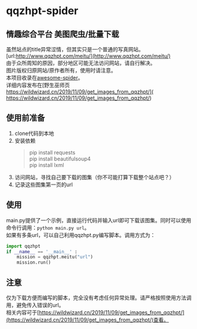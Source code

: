 # qqzhpt-spider
## 情趣综合平台 美图爬虫/批量下载  
虽然站点的title异常涩情，但其实只是一个普通的写真网站。
[url:http://www.qqzhpt.com/meitu/](http://www.qqzhpt.com/meitu/)  
由于众所周知的原因，部分地区可能无法访问网站，请自行解决。   
图片版权归原网站/原作者所有，使用时请注意。   
本项目收录在[awesome-spider](https://github.com/facert/awesome-spider)。  
详细内容发布在[野生巫师页 https://wildwizard.cn/2019/11/09/get_images_from_qqzhpt/]( https://wildwizard.cn/2019/11/09/get_images_from_qqzhpt/)  

## 使用前准备

1. clone代码到本地  
2. 安装依赖  
	>pip install requests   
	>pip install beautifulsoup4   
	>pip install lxml   
3. 访问网站，寻找自己要下载的图集（你不可能打算下载整个站点吧？）  
4. 记录这些图集第一页的url  

## 使用
main.py提供了一个示例，直接运行代码并输入url即可下载该图集。同时可以使用命令行调用：`python main.py url`。  
如果有多条url，可以自己利用qqzhpt.py编写脚本。调用方式为：  
```python
import qqzhpt
if __name__ == '__main__' :
    mission = qqzhpt.meitu("url")
    mission.run()
```
## 注意
仅为下载方便而编写的脚本，完全没有考虑任何异常处理。请严格按照使用方法调用，避免传入错误的url。  
相关内容可于[https://wildwizard.cn/2019/11/09/get_images_from_qqzhpt/](https://wildwizard.cn/2019/11/09/get_images_from_qqzhpt/)查看。